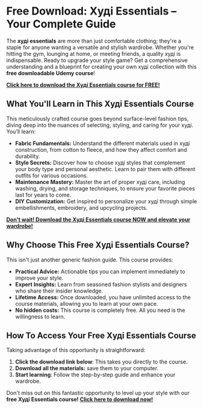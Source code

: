 # Free Download: Худі Essentials – Your Complete Guide

The **худі essentials** are more than just comfortable clothing; they're a staple for anyone wanting a versatile and stylish wardrobe. Whether you're hitting the gym, lounging at home, or meeting friends, a quality худі is indispensable. Ready to upgrade your style game? Get a comprehensive understanding and a blueprint for creating your own худі collection with this **free downloadable Udemy course**!

[**Click here to download the Худі Essentials course for FREE!**](https://udemywork.com/худі-essentials)

## What You'll Learn in This Худі Essentials Course

This meticulously crafted course goes beyond surface-level fashion tips, diving deep into the nuances of selecting, styling, and caring for your худі. You’ll learn:

*   **Fabric Fundamentals:** Understand the different materials used in худі construction, from cotton to fleece, and how they affect comfort and durability.
*   **Style Secrets:** Discover how to choose худі styles that complement your body type and personal aesthetic. Learn to pair them with different outfits for various occasions.
*   **Maintenance Mastery:** Master the art of proper худі care, including washing, drying, and storage techniques, to ensure your favorite pieces last for years to come.
*   **DIY Customization:** Get inspired to personalize your худі through simple embellishments, embroidery, and upcycling projects.

[**Don't wait! Download the Худі Essentials course NOW and elevate your wardrobe!**](https://udemywork.com/худі-essentials)

## Why Choose This Free Худі Essentials Course?

This isn't just another generic fashion guide. This course provides:

*   **Practical Advice:** Actionable tips you can implement immediately to improve your style.
*   **Expert Insights:** Learn from seasoned fashion stylists and designers who share their insider knowledge.
*   **Lifetime Access:** Once downloaded, you have unlimited access to the course materials, allowing you to learn at your own pace.
*   **No hidden costs:** This course is completely free. All you need is the willingness to learn.

## How To Access Your Free Худі Essentials Course

Taking advantage of this opportunity is straightforward:

1.  **Click the download link below**: This takes you directly to the course.
2.  **Download all the materials:** save them to your computer.
3.  **Start learning**: Follow the step-by-step guide and enhance your wardrobe.

Don't miss out on this fantastic opportunity to level up your style with our **free Худі Essentials course! [Click here to download now!](https://udemywork.com/худі-essentials)**
